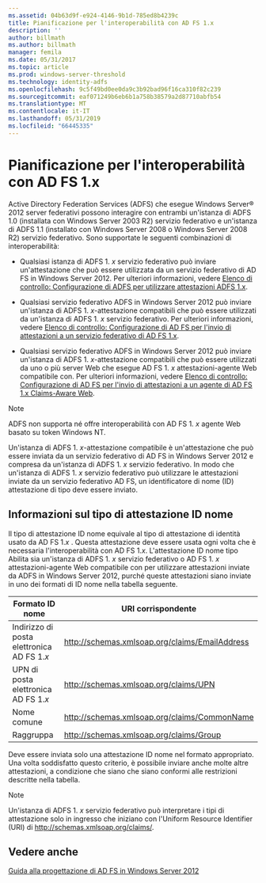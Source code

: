 ```yaml
---
ms.assetid: 04b63d9f-e924-4146-9b1d-785ed8b4239c
title: Pianificazione per l'interoperabilità con AD FS 1.x
description: ''
author: billmath
ms.author: billmath
manager: femila
ms.date: 05/31/2017
ms.topic: article
ms.prod: windows-server-threshold
ms.technology: identity-adfs
ms.openlocfilehash: 9c5f49bd0ee0da9c3b92bad96f16ca310f82c239
ms.sourcegitcommit: eaf071249b6eb6b1a758b38579a2d87710abfb54
ms.translationtype: MT
ms.contentlocale: it-IT
ms.lasthandoff: 05/31/2019
ms.locfileid: "66445335"
---
```

# <a name="planning-for-interoperability-with-ad-fs-1x"></a>Pianificazione per l'interoperabilità con AD FS 1.x

Active Directory Federation Services \(ADFS\) che esegue Windows Server® 2012 server federativi possono interagire con entrambi un'istanza di ADFS 1.0 \(installata con Windows Server 2003 R2\) servizio federativo e un'istanza di ADFS 1.1 \(installato con Windows Server 2008 o Windows Server 2008 R2\) servizio federativo. Sono supportate le seguenti combinazioni di interoperabilità:  

-   Qualsiasi istanza di ADFS 1. *x* servizio federativo può inviare un'attestazione che può essere utilizzata da un servizio federativo di AD FS in Windows Server 2012. Per ulteriori informazioni, vedere [Elenco di controllo: Configurazione di ADFS per utilizzare attestazioni ADFS 1.x](../../ad-fs/deployment/Checklist--Configuring-AD-FS--to-Consume-Claims-from-AD-FS-1.x.md).  

-   Qualsiasi servizio federativo ADFS in Windows Server 2012 può inviare un'istanza di ADFS 1. *x*\-attestazione compatibili che può essere utilizzati da un'istanza di ADFS 1. *x* servizio federativo. Per ulteriori informazioni, vedere [Elenco di controllo: Configurazione di AD FS per l'invio di attestazioni a un servizio federativo di AD FS 1.x](../../ad-fs/deployment/Checklist--Configuring-AD-FS-to-Send-Claims-to-an-AD-FS-1.x-Federation-Service.md).  

-   Qualsiasi servizio federativo ADFS in Windows Server 2012 può inviare un'istanza di ADFS 1. *x*\-attestazione compatibili che può essere utilizzati da uno o più server Web che esegue AD FS 1. *x* attestazioni\-agente Web compatibile con. Per ulteriori informazioni, vedere [Elenco di controllo: Configurazione di AD FS per l'invio di attestazioni a un agente di AD FS 1.x Claims-Aware Web](../../ad-fs/deployment/Checklist--Configuring-AD-FS-to-Send-Claims-to-an-AD-FS-1.x-Claims-Aware-Web-Agent.md).  

> [!NOTE]  
> ADFS non supporta né offre interoperabilità con AD FS 1. *x* agente Web basato su token Windows NT.  

Un'istanza di ADFS 1. *x*\-attestazione compatibile è un'attestazione che può essere inviata da un servizio federativo di AD FS in Windows Server 2012 e compresa da un'istanza di ADFS 1. *x* servizio federativo. In modo che un'istanza di ADFS 1. *x* servizio federativo può utilizzare le attestazioni inviate da un servizio federativo AD FS, un identificatore di nome \(ID\) attestazione di tipo deve essere inviato.  

## <a name="understanding-the-name-id-claim-type"></a>Informazioni sul tipo di attestazione ID nome  
Il tipo di attestazione ID nome equivale al tipo di attestazione di identità usato da AD FS 1.*x* . Questa attestazione deve essere usata ogni volta che è necessaria l'interoperabilità con AD FS 1.*x*. L'attestazione ID nome tipo Abilita sia un'istanza di ADFS 1. *x* servizio federativo o AD FS 1. *x* attestazioni\-agente Web compatibile con per utilizzare attestazioni inviate da ADFS in Windows Server 2012, purché queste attestazioni siano inviate in uno dei formati di ID nome nella tabella seguente.  


|      Formato ID nome       |               URI corrispondente                |
|---------------------------|------------------------------------------------|
| Indirizzo di posta elettronica AD FS 1.*x* | http://schemas.xmlsoap.org/claims/EmailAddress |
|   UPN di posta elettronica AD FS 1.*x*   |     http://schemas.xmlsoap.org/claims/UPN      |
|        Nome comune        |  http://schemas.xmlsoap.org/claims/CommonName  |
|           Raggruppa           |    http://schemas.xmlsoap.org/claims/Group     |

Deve essere inviata solo una attestazione ID nome nel formato appropriato. Una volta soddisfatto questo criterio, è possibile inviare anche molte altre attestazioni, a condizione che siano che siano conformi alle restrizioni descritte nella tabella.  

> [!NOTE]  
> Un'istanza di ADFS 1. *x* servizio federativo può interpretare i tipi di attestazione solo in ingresso che iniziano con l'Uniform Resource Identifier \(URI\) di http://schemas.xmlsoap.org/claims/.  

## <a name="see-also"></a>Vedere anche
[Guida alla progettazione di AD FS in Windows Server 2012](AD-FS-Design-Guide-in-Windows-Server-2012.md)
